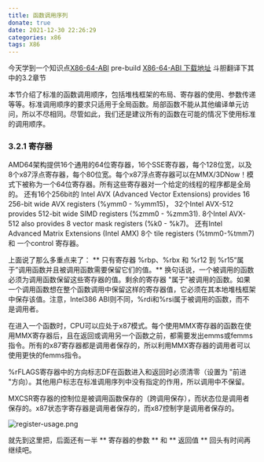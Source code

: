 ```yaml
---
title: 函数调用序列
donate: true
date: 2021-12-30 22:26:29
categories: x86
tags: X86
---
```


今天学到一个知识点[X86-64-ABI](https://gitlab.com/x86-psABIs/x86-64-ABI/-/jobs) pre-build [X86-64-ABI 下载地址](abi.pdf)
斗胆翻译下其中的3.2章节

本节介绍了标准的函数调用顺序，包括堆栈框架的布局、寄存器的使用、参数传递等等。标准调用顺序的要求只适用于全局函数。局部函数不能从其他编译单元访问，所以不尽相同。尽管如此，我们还是建议所有的函数在可能的情况下使用标准的调用顺序。

### 3.2.1 寄存器
AMD64架构提供16个通用的64位寄存器，16个SSE寄存器，每个128位宽，以及8个x87浮点寄存器，每个80位宽。每个x87浮点寄存器可以在MMX/3DNow！模式下被称为一个64位寄存器。所有这些寄存器对一个给定的线程的程序都是全局的。
还有16个256bit的 Intel AVX (Advanced Vector Extensions) provides 16 256-bit wide AVX registers (%ymm0 - %ymm15)， 32个Intel AVX-512 provides 512-bit wide SIMD registers (%zmm0 - %zmm31). 8个Intel AVX-512 also provides 8 vector mask registers (%k0 - %k7)。
还有Intel Advanced Matrix Extensions (Intel AMX) 8个 tile registers (%tmm0-%tmm7) 和 一个control 寄存器。

上面说了那么多重点来了：
** 只有寄存器 %rbp、%rbx 和 %r12 到 %r15“属于”调用函数并且被调用函数需要保留它们的值。** 换句话说，一个被调用的函数必须为调用函数保留这些寄存器的值。剩余的寄存器 "属于"被调用的函数。如果一个调用函数想在整个函数调用中保留这样的寄存器值，它必须在其本地堆栈框架中保存该值。注意，Intel386 ABI则不同，%rdi和%rsi属于被调用的函数，而不是调用者。

在进入一个函数时，CPU可以应处于x87模式。每个使用MMX寄存器的函数在使用MMX寄存器后，且在返回或调用另一个函数之前，都需要发出emms或femms指令。所有的x87寄存器都是调用者保存的，所以利用MMX寄存器的调用者可以使用更快的femms指令。

%rFLAGS寄存器中的方向标志DF在函数进入和返回时必须清零（设置为 "前进 "方向）。其他用户标志在标准调用序列中没有指定的作用，所以调用中不保留。

MXCSR寄存器的控制位是被调用函数保存的（跨调用保存），而状态位是调用者保存的。x87状态字寄存器是调用者保存的，而x87控制字是调用者保存的。

![register-usage.png](register-usage.png)

就先到这里把，后面还有一半 ** 寄存器的参数 ** 和 ** 返回值 ** 回头有时间再继续吧。
